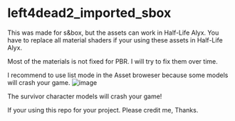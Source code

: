 # left4dead2_imported_sbox

This was made for s&box, but the assets can work in Half-Life Alyx. You have to replace all material shaders if your using these assets in Half-Life Alyx.

Most of the materials is not fixed for PBR. I will try to fix them over time.

I recommend to use list mode in the Asset broweser because some models will crash your game.
![image](https://user-images.githubusercontent.com/17112771/121788601-78fb3d80-cb9c-11eb-855e-3ac28bc837c2.png)

The survivor character models will crash your game!

If your using this repo for your project. Please credit me, Thanks.
